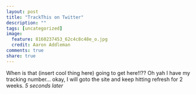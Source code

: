 ```yaml
---
layout: post
title: "TrackThis on Twitter"
description: ""
tags: [uncategorized]
image:
  feature: 8160237453_62c4c8c48e_o.jpg
  credit: Aaron Addleman
comments: true
share: true
---
```



<p>When is that (insert cool thing here) going to get here!!?? Oh yah I have my tracking number... okay, I will goto the site and keep hitting refresh for 2 weeks.
<em>5 seconds later</em>
